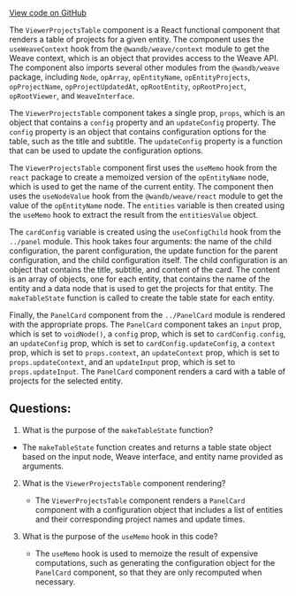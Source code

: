 [View code on GitHub](https://github.com/wandb/weave/weave-js/src/components/Panel2/PanelRootBrowser/ViewerProjectsTable.tsx)

The `ViewerProjectsTable` component is a React functional component that renders a table of projects for a given entity. The component uses the `useWeaveContext` hook from the `@wandb/weave/context` module to get the Weave context, which is an object that provides access to the Weave API. The component also imports several other modules from the `@wandb/weave` package, including `Node`, `opArray`, `opEntityName`, `opEntityProjects`, `opProjectName`, `opProjectUpdatedAt`, `opRootEntity`, `opRootProject`, `opRootViewer`, and `WeaveInterface`.

The `ViewerProjectsTable` component takes a single prop, `props`, which is an object that contains a `config` property and an `updateConfig` property. The `config` property is an object that contains configuration options for the table, such as the title and subtitle. The `updateConfig` property is a function that can be used to update the configuration options.

The `ViewerProjectsTable` component first uses the `useMemo` hook from the `react` package to create a memoized version of the `opEntityName` node, which is used to get the name of the current entity. The component then uses the `useNodeValue` hook from the `@wandb/weave/react` module to get the value of the `opEntityName` node. The `entities` variable is then created using the `useMemo` hook to extract the result from the `entitiesValue` object.

The `cardConfig` variable is created using the `useConfigChild` hook from the `../panel` module. This hook takes four arguments: the name of the child configuration, the parent configuration, the update function for the parent configuration, and the child configuration itself. The child configuration is an object that contains the title, subtitle, and content of the card. The content is an array of objects, one for each entity, that contains the name of the entity and a data node that is used to get the projects for that entity. The `makeTableState` function is called to create the table state for each entity.

Finally, the `PanelCard` component from the `../PanelCard` module is rendered with the appropriate props. The `PanelCard` component takes an `input` prop, which is set to `voidNode()`, a `config` prop, which is set to `cardConfig.config`, an `updateConfig` prop, which is set to `cardConfig.updateConfig`, a `context` prop, which is set to `props.context`, an `updateContext` prop, which is set to `props.updateContext`, and an `updateInput` prop, which is set to `props.updateInput`. The `PanelCard` component renders a card with a table of projects for the selected entity.
## Questions: 
 1. What is the purpose of the `makeTableState` function?
   - The `makeTableState` function creates and returns a table state object based on the input node, Weave interface, and entity name provided as arguments.

2. What is the `ViewerProjectsTable` component rendering?
   - The `ViewerProjectsTable` component renders a `PanelCard` component with a configuration object that includes a list of entities and their corresponding project names and update times.

3. What is the purpose of the `useMemo` hook in this code?
   - The `useMemo` hook is used to memoize the result of expensive computations, such as generating the configuration object for the `PanelCard` component, so that they are only recomputed when necessary.